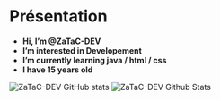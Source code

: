 
# **Présentation**


- **Hi, I’m @ZaTaC-DEV**
- **I’m interested in Developement** 
- **I’m currently learning java / html / css**
- **I have 15 years old**


![ZaTaC-DEV GitHub stats](https://github-readme-stats.vercel.app/api?username=ZaTaC-DEV&bg_color=30,e96443,904e95&title_color=fff&text_color=fff)
<img alt="ZaTaC-DEV Github Stats" src="https://github-readme-stats.vercel.app/api/top-langs/?username=ZaTaC&bg_color=30,e96443,904e95&title_color=fff&text_color=fff" />

